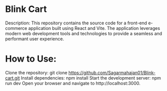 # Blink Cart
Description:
This repository contains the source code for a front-end e-commerce application built using React and Vite. The application leverages modern web development tools and technologies to provide a seamless and performant user experience.

# How to Use:
Clone the repository: git clone https://github.com/Sagarmahajan01/Blink-cart.git
Install dependencies: npm install
Start the development server: npm run dev
Open your browser and navigate to http://localhost:3000.

